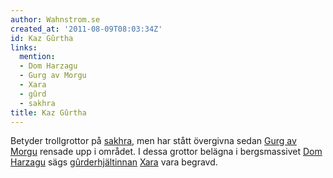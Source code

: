 ```yaml
---
author: Wahnstrom.se
created_at: '2011-08-09T08:03:34Z'
id: Kaz Gûrtha
links:
  mention:
  - Dom Harzagu
  - Gurg av Morgu
  - Xara
  - gûrd
  - sakhra
title: Kaz Gûrtha
---
```


Betyder trollgrottor på [sakhra], men har stått övergivna sedan [Gurg av Morgu] rensade upp i
området. I dessa grottor belägna i bergsmassivet [Dom Harzagu] sägs [gûrderhjältinnan][] [Xara] vara
begravd.

  [sakhra]: sakhra
  [Gurg av Morgu]: Gurg_av_Morgu
  [Dom Harzagu]: Dom_Harzagu
  [gûrderhjältinnan]: gûrd
  [Xara]: Xara
